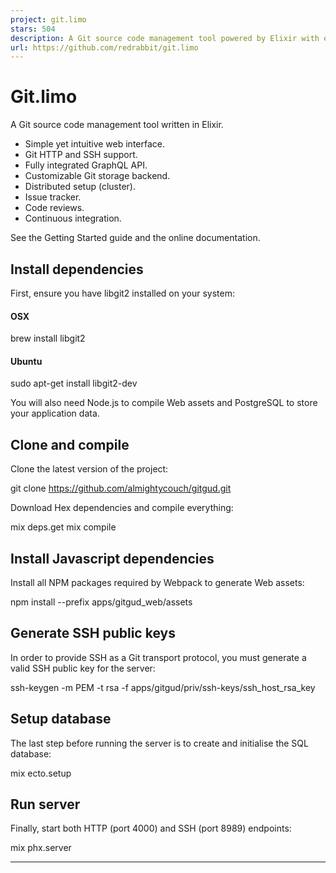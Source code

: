 ```yaml
---
project: git.limo
stars: 504
description: A Git source code management tool powered by Elixir with easy installation & high extensibility.
url: https://github.com/redrabbit/git.limo
---
```


Git.limo
========

A Git source code management tool written in Elixir.

-   Simple yet intuitive web interface.
-   Git HTTP and SSH support.
-   Fully integrated GraphQL API.
-   Customizable Git storage backend.
-   Distributed setup (cluster).
-   Issue tracker.
-   Code reviews.
-   Continuous integration.

See the Getting Started guide and the online documentation.

Install dependencies
--------------------

First, ensure you have libgit2 installed on your system:

#### OSX

brew install libgit2

#### Ubuntu

sudo apt-get install libgit2-dev

You will also need Node.js to compile Web assets and PostgreSQL to store your application data.

Clone and compile
-----------------

Clone the latest version of the project:

git clone https://github.com/almightycouch/gitgud.git

Download Hex dependencies and compile everything:

mix deps.get
mix compile

Install Javascript dependencies
-------------------------------

Install all NPM packages required by Webpack to generate Web assets:

npm install --prefix apps/gitgud\_web/assets

Generate SSH public keys
------------------------

In order to provide SSH as a Git transport protocol, you must generate a valid SSH public key for the server:

ssh-keygen -m PEM -t rsa -f apps/gitgud/priv/ssh-keys/ssh\_host\_rsa\_key

Setup database
--------------

The last step before running the server is to create and initialise the SQL database:

mix ecto.setup

Run server
----------

Finally, start both HTTP (port 4000) and SSH (port 8989) endpoints:

mix phx.server

* * *
